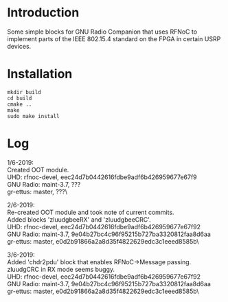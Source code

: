 # Introduction
Some simple blocks for GNU Radio Companion that uses RFNoC to implement parts of
the IEEE 802.15.4 standard on the FPGA in certain USRP devices.

# Installation
```
mkdir build
cd build
cmake ..
make
sudo make install
```

# Log
1/6-2019:\
Created OOT module.\
UHD: rfnoc-devel, eec24d7b0442616fdbe9adf6b426959677e67f9\
GNU Radio: maint-3.7, ???\
gr-ettus: master, ???\

2/6-2019:\
Re-created OOT module and took note of current commits.\
Added blocks 'zluudgbeeRX' and 'zluudgbeeCRC'.\
UHD: rfnoc-devel,     eec24d7b0442616fdbe9adf6b426959677e67f92\
GNU Radio: maint-3.7, 9e04b27bc4c96f95215b727ba3320812faa8d6aa\
gr-ettus: master,     e0d2b91866a2a8d35f4822629edc3c1eeed8585b\

3/6-2019:\
Added 'chdr2pdu' block that enables RFNoC-\>Message passing.\
zluudgCRC in RX mode seems buggy.\
UHD: rfnoc-devel,     eec24d7b0442616fdbe9adf6b426959677e67f92\
GNU Radio: maint-3.7, 9e04b27bc4c96f95215b727ba3320812faa8d6aa\
gr-ettus: master,     e0d2b91866a2a8d35f4822629edc3c1eeed8585b\
